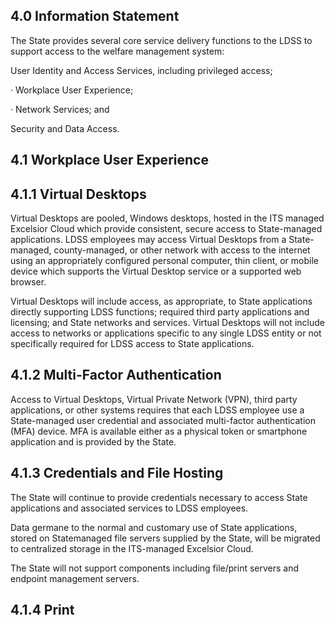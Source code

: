 ## **4.0 Information Statement**

The State provides several core service delivery functions to the LDSS to support access to the welfare management system:

User Identity and Access Services, including privileged access;

· Workplace User Experience;

· Network Services; and

Security and Data Access.

## **4.1 Workplace User Experience**

## **4.1.1 Virtual Desktops**

Virtual Desktops are pooled, Windows desktops, hosted in the ITS managed Excelsior Cloud which provide consistent, secure access to State-managed applications. LDSS employees may access Virtual Desktops from a State-managed, county-managed, or other network with access to the internet using an appropriately configured personal computer, thin client, or mobile device which supports the Virtual Desktop service or a supported web browser.

Virtual Desktops will include access, as appropriate, to State applications directly supporting LDSS functions; required third party applications and licensing; and State networks and services. Virtual Desktops will not include access to networks or applications specific to any single LDSS entity or not specifically required for LDSS access to State applications.

## **4.1.2 Multi-Factor Authentication**

Access to Virtual Desktops, Virtual Private Network (VPN), third party applications, or other systems requires that each LDSS employee use a State-managed user credential and associated multi-factor authentication (MFA) device. MFA is available either as a physical token or smartphone application and is provided by the State.

## **4.1.3 Credentials and File Hosting**

The State will continue to provide credentials necessary to access State applications and associated services to LDSS employees.

Data germane to the normal and customary use of State applications, stored on Statemanaged file servers supplied by the State, will be migrated to centralized storage in the ITS-managed Excelsior Cloud.

The State will not support components including file/print servers and endpoint management servers.

## **4.1.4 Print**